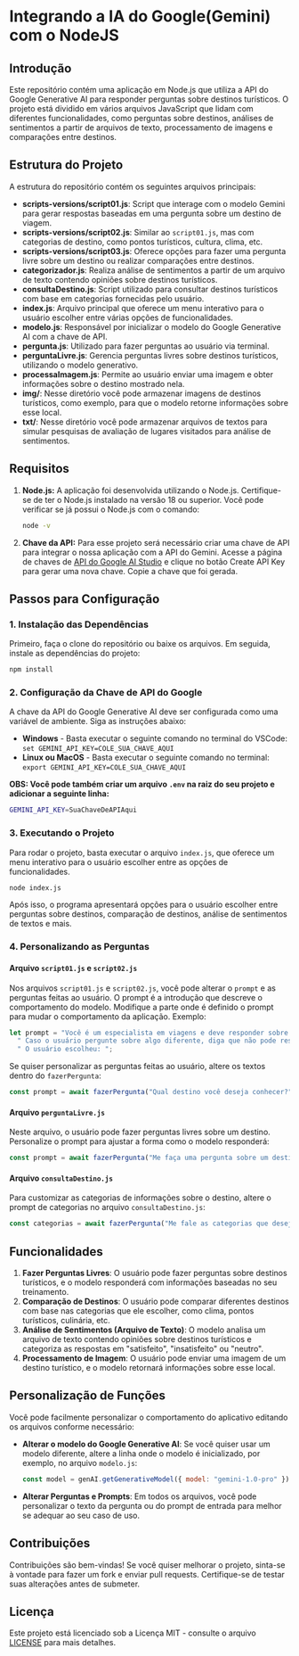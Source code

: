 # Integrando a IA do Google(Gemini) com o NodeJS 

## Introdução

Este repositório contém uma aplicação em Node.js que utiliza a API do Google Generative AI para responder perguntas sobre destinos turísticos. O projeto está dividido em vários arquivos JavaScript que lidam com diferentes funcionalidades, como perguntas sobre destinos, análises de sentimentos a partir de arquivos de texto, processamento de imagens e comparações entre destinos.

## Estrutura do Projeto

A estrutura do repositório contém os seguintes arquivos principais:

- **scripts-versions/script01.js**: Script que interage com o modelo Gemini para gerar respostas baseadas em uma pergunta sobre um destino de viagem.
- **scripts-versions/script02.js**: Similar ao `script01.js`, mas com categorias de destino, como pontos turísticos, cultura, clima, etc.
- **scripts-versions/script03.js**: Oferece opções para fazer uma pergunta livre sobre um destino ou realizar comparações entre destinos.
- **categorizador.js**: Realiza análise de sentimentos a partir de um arquivo de texto contendo opiniões sobre destinos turísticos.
- **consultaDestino.js**: Script utilizado para consultar destinos turísticos com base em categorias fornecidas pelo usuário.
- **index.js**: Arquivo principal que oferece um menu interativo para o usuário escolher entre várias opções de funcionalidades.
- **modelo.js**: Responsável por inicializar o modelo do Google Generative AI com a chave de API.
- **pergunta.js**: Utilizado para fazer perguntas ao usuário via terminal.
- **perguntaLivre.js**: Gerencia perguntas livres sobre destinos turísticos, utilizando o modelo generativo.
- **processaImagem.js**: Permite ao usuário enviar uma imagem e obter informações sobre o destino mostrado nela.
- **img/**: Nesse diretório você pode armazenar imagens de destinos turísticos, como exemplo, para que o modelo retorne informações sobre esse local.
- **txt/**: Nesse diretório você pode armazenar arquivos de textos para simular pesquisas de avaliação de lugares visitados para análise de sentimentos.

## Requisitos

1. **Node.js:** A aplicação foi desenvolvida utilizando o Node.js. Certifique-se de ter o Node.js instalado na versão 18 ou superior. Você pode verificar se já possui o Node.js com o comando:
   ```bash
   node -v
   ```

2. **Chave da API:** Para esse projeto será necessário criar uma chave de API para integrar o nossa aplicação com a API do Gemini. Acesse a página de chaves de [API do Google AI Studio](https://aistudio.google.com/app/apikey) e clique no botão Create API Key para gerar uma nova chave. Copie a chave que foi gerada.

## Passos para Configuração

### 1. Instalação das Dependências
Primeiro, faça o clone do repositório ou baixe os arquivos. Em seguida, instale as dependências do projeto:

```bash
npm install
```

### 2. Configuração da Chave de API do Google
A chave da API do Google Generative AI deve ser configurada como uma variável de ambiente. Siga as instruções abaixo:
- **Windows** - Basta executar o seguinte comando no terminal do VSCode: `set GEMINI_API_KEY=COLE_SUA_CHAVE_AQUI`
- **Linux ou MacOS** - Basta executar o seguinte comando no terminal: `export GEMINI_API_KEY=COLE_SUA_CHAVE_AQUI`

**OBS: Você pode também criar um arquivo `.env` na raiz do seu projeto e adicionar a seguinte linha:**

```bash
GEMINI_API_KEY=SuaChaveDeAPIAqui
```

### 3. Executando o Projeto
Para rodar o projeto, basta executar o arquivo `index.js`, que oferece um menu interativo para o usuário escolher entre as opções de funcionalidades.

```bash
node index.js
```

Após isso, o programa apresentará opções para o usuário escolher entre perguntas sobre destinos, comparação de destinos, análise de sentimentos de textos e mais.

### 4. Personalizando as Perguntas

#### Arquivo `script01.js` e `script02.js`
Nos arquivos `script01.js` e `script02.js`, você pode alterar o `prompt` e as perguntas feitas ao usuário. O prompt é a introdução que descreve o comportamento do modelo. Modifique a parte onde é definido o prompt para mudar o comportamento da aplicação. Exemplo:

```javascript
let prompt = "Você é um especialista em viagens e deve responder sobre qualquer destino turístico." +
  " Caso o usuário pergunte sobre algo diferente, diga que não pode responder. " +
  " O usuário escolheu: ";
```

Se quiser personalizar as perguntas feitas ao usuário, altere os textos dentro do `fazerPergunta`:

```javascript
const prompt = await fazerPergunta("Qual destino você deseja conhecer?");
```

#### Arquivo `perguntaLivre.js`
Neste arquivo, o usuário pode fazer perguntas livres sobre um destino. Personalize o prompt para ajustar a forma como o modelo responderá:

```javascript
const prompt = await fazerPergunta("Me faça uma pergunta sobre um destino turístico.");
```

#### Arquivo `consultaDestino.js`
Para customizar as categorias de informações sobre o destino, altere o prompt de categorias no arquivo `consultaDestino.js`:

```javascript
const categorias = await fazerPergunta("Me fale as categorias que deseja visualizar sobre um destino, como pontos turísticos, clima, cultura...");
```

## Funcionalidades

1. **Fazer Perguntas Livres**: O usuário pode fazer perguntas sobre destinos turísticos, e o modelo responderá com informações baseadas no seu treinamento.
2. **Comparação de Destinos**: O usuário pode comparar diferentes destinos com base nas categorias que ele escolher, como clima, pontos turísticos, culinária, etc.
3. **Análise de Sentimentos (Arquivo de Texto)**: O modelo analisa um arquivo de texto contendo opiniões sobre destinos turísticos e categoriza as respostas em "satisfeito", "insatisfeito" ou "neutro".
4. **Processamento de Imagem**: O usuário pode enviar uma imagem de um destino turístico, e o modelo retornará informações sobre esse local.

## Personalização de Funções
Você pode facilmente personalizar o comportamento do aplicativo editando os arquivos conforme necessário:

- **Alterar o modelo do Google Generative AI**: Se você quiser usar um modelo diferente, altere a linha onde o modelo é inicializado, por exemplo, no arquivo `modelo.js`:

  ```javascript
  const model = genAI.getGenerativeModel({ model: "gemini-1.0-pro" });
  ```

- **Alterar Perguntas e Prompts**: Em todos os arquivos, você pode personalizar o texto da pergunta ou do prompt de entrada para melhor se adequar ao seu caso de uso.

## Contribuições
Contribuições são bem-vindas! Se você quiser melhorar o projeto, sinta-se à vontade para fazer um fork e enviar pull requests. Certifique-se de testar suas alterações antes de submeter.

## Licença
Este projeto está licenciado sob a Licença MIT - consulte o arquivo [LICENSE](LICENSE) para mais detalhes.
